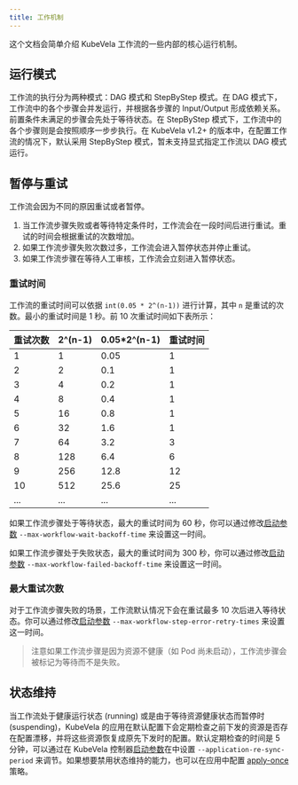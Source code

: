 ```yaml
---
title: 工作机制
---
```


这个文档会简单介绍 KubeVela 工作流的一些内部的核心运行机制。

## 运行模式
工作流的执行分为两种模式：DAG 模式和 StepByStep 模式。在 DAG 模式下，工作流中的各个步骤会并发运行，并根据各步骤的 Input/Output 形成依赖关系。前置条件未满足的步骤会先处于等待状态。在 StepByStep 模式下，工作流中的各个步骤则是会按照顺序一步步执行。在 KubeVela v1.2+ 的版本中，在配置工作流的情况下，默认采用 StepByStep 模式，暂未支持显式指定工作流以 DAG 模式运行。

## 暂停与重试

工作流会因为不同的原因重试或者暂停。
1. 当工作流步骤失败或者等待特定条件时，工作流会在一段时间后进行重试。重试的时间会根据重试的次数增加。
2. 如果工作流步骤失败次数过多，工作流会进入暂停状态并停止重试。
3. 如果工作流步骤在等待人工审核，工作流会立刻进入暂停状态。

### 重试时间

工作流的重试时间可以依据 `int(0.05 * 2^(n-1))` 进行计算，其中 `n` 是重试的次数。最小的重试时间是 1 秒。前 10 次重试时间如下表所示：

| 重试次数 | 2^(n-1) | 0.05*2^(n-1) | 重试时间 |
|-------|---------|--------------|------------------|
| 1     | 1       | 0.05         | 1                |
| 2     | 2       | 0.1          | 1                |
| 3     | 4       | 0.2          | 1                |
| 4     | 8       | 0.4          | 1                |
| 5     | 16      | 0.8          | 1                |
| 6     | 32      | 1.6          | 1                |
| 7     | 64      | 3.2          | 3                |
| 8     | 128     | 6.4          | 6                |
| 9     | 256     | 12.8         | 12               |
| 10    | 512     | 25.6         | 25               |
| ...   | ...     | ...          | ...              |

如果工作流步骤处于等待状态，最大的重试时间为 60 秒，你可以通过修改[启动参数](../system-operation/bootstrap-parameters) `--max-workflow-wait-backoff-time` 来设置这一时间。

如果工作流步骤处于失败状态，最大的重试时间为 300 秒，你可以通过修改[启动参数](../system-operation/bootstrap-parameters) `--max-workflow-failed-backoff-time` 来设置这一时间。

### 最大重试次数

对于工作流步骤失败的场景，工作流默认情况下会在重试最多 10 次后进入等待状态。你可以通过修改[启动参数](../system-operation/bootstrap-parameters) `--max-workflow-step-error-retry-times` 来设置这一时间。

> 注意如果工作流步骤是因为资源不健康（如 Pod 尚未启动），工作流步骤会被标记为等待而不是失败。

## 状态维持

当工作流处于健康运行状态 (running) 或是由于等待资源健康状态而暂停时 (suspending)，KubeVela 的应用在默认配置下会定期检查之前下发的资源是否存在配置漂移，并将这些资源恢复成原先下发时的配置。默认定期检查的时间是 5 分钟，可以通过在 KubeVela 控制器[启动参数](../system-operation/bootstrap-parameters)在中设置 `--application-re-sync-period` 来调节。如果想要禁用状态维持的能力，也可以在应用中配置 [apply-once](https://github.com/oam-dev/kubevela/blob/master/docs/examples/app-with-policy/apply-once-policy/apply-once.md) 策略。